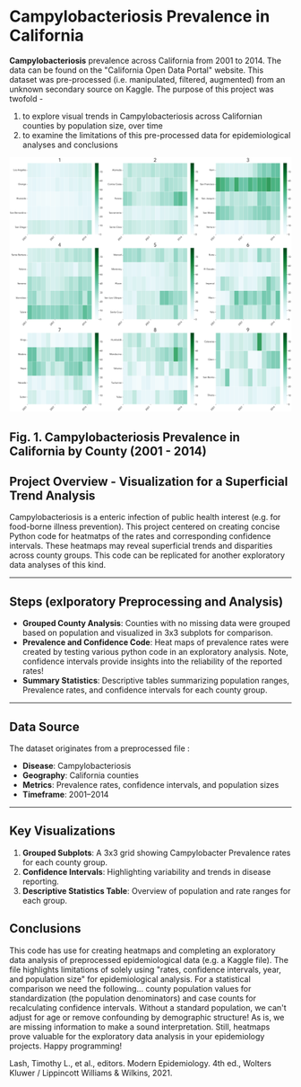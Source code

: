 # Campylobacteriosis Prevalence in California

**Campylobacteriosis** prevalence across California from 2001 to 2014. The data can be found on the "California Open Data Portal" website. This dataset was pre-processed (i.e. manipulated, filtered, augmented) from an unknown secondary source on Kaggle. The purpose of this project was twofold - 

1) to explore visual trends in Campylobacteriosis across Californian counties by population size, over time 
2) to examine the limitations of this pre-processed data for epidemiological analyses and conclusions 

![Campylobacteriosis Prevalence and Confidence Intervals](Campy_Rates_Sub.png)

Fig. 1. Campylobacteriosis Prevalence in California by County (2001 - 2014)
---

## Project Overview - Visualization for a Superficial Trend Analysis 

Campylobacteriosis is a enteric infection of public health interest (e.g. for food-borne illness prevention). This project centered on creating concise Python code for heatmatps of the rates and corresponding confidence intervals. These heatmaps may reveal superficial trends and disparities across county groups. This code can be replicated for another exploratory data analyses of this kind. 

---

## Steps (exlporatory Preprocessing and Analysis)

- **Grouped County Analysis**: Counties with no missing data were grouped based on population and visualized in 3x3 subplots for comparison.
- **Prevalence and Confidence Code**: Heat maps of prevalence rates were created by testing various python code in an exploratory analysis. Note, confidence intervals provide insights into the reliability of the reported rates!
- **Summary Statistics**: Descriptive tables summarizing population ranges, Prevalence rates, and confidence intervals for each county group.

---

## Data Source

The dataset originates from a preprocessed file :
- **Disease**: Campylobacteriosis
- **Geography**: California counties
- **Metrics**: Prevalence rates, confidence intervals, and population sizes 
- **Timeframe**: 2001–2014

---

## Key Visualizations

1. **Grouped Subplots**: A 3x3 grid showing Campylobacter Prevalence rates for each county group.
2. **Confidence Intervals**: Highlighting variability and trends in disease reporting.
3. **Descriptive Statistics Table**: Overview of population and rate ranges for each group.

## Conclusions 

This code has use for creating heatmaps and completing an exploratory data analysis of preprocessed epidemiological data (e.g. a Kaggle file). The file highlights limitations of solely using "rates, confidence intervals, year, and population size" for epidemiological analysis. For a statistical comparison we need the following... county population values for standardization (the population denominators) and case counts for recalculating confidence intervals. Without a standard population, we can't adjust for age or remove confounding by demographic structure! As is, we are missing information to make a sound interpretation. Still, heatmaps prove valuable for the exploratory data analysis in your epidemiology projects. Happy programming! 
 
Lash, Timothy L., et al., editors. Modern Epidemiology. 4th ed., Wolters Kluwer / Lippincott Williams & Wilkins, 2021.

